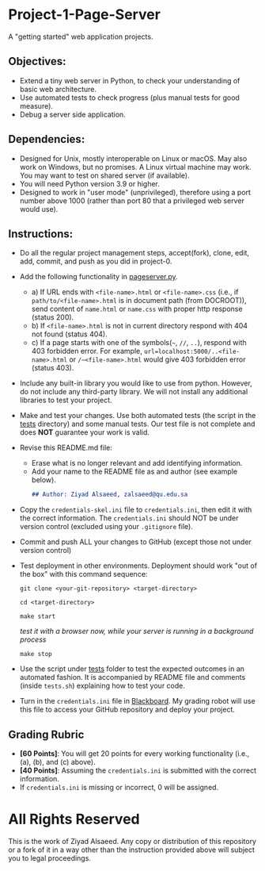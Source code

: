 # Project-1-Page-Server

A "getting started" web application projects.

## Objectives:

* Extend a tiny web server in Python, to check your
  understanding of basic web architecture.
* Use automated tests to check progress (plus manual tests
  for good measure).
* Debug a server side application.

## Dependencies:

* Designed for Unix, mostly interoperable on Linux or macOS.
  May also work on Windows, but no promises. A Linux
  virtual machine may work. You may want to test on shared
  server (if available).
* You will need Python version 3.9 or higher.
* Designed to work in "user mode" (unprivileged),
  therefore using a port number above 1000 (rather than
  port 80 that a privileged web server would use).

## Instructions: 
* Do all the regular project management steps, accept(fork),
  clone, edit, add, commit, and push as you did in project-0.
* Add the following functionality in [pageserver.py](pageserver/pageserver.py).
    * a) If URL ends with `<file-name>.html` or `<file-name>.css`
      (i.e., if `path/to/<file-name>.html` is in document path
      (from DOCROOT)), send content of `name.html` or `name.css`
      with proper http response (status 200).
    * b) If `<file-name>.html` is not in current directory
      respond with 404 not found (status 404).
    * c) If a page starts with one of the symbols(`~`, `//`, `..`),
      respond with 403 forbidden error. For example,
      `url=localhost:5000/..<file-name>.html` or
      `/~<file-name>.html` would give 403 forbidden error
      (status 403).
* Include any built-in library you would like to use from python.
  However, do not include any third-party library. We will not
  install any additional libraries to test your project. 
* Make and test your changes. Use both automated tests (the
  script in the [tests](tests) directory) and some manual
  tests. Our test file is not complete and does **NOT** guarantee
  your work is valid.
* Revise this README.md file:
  * Erase what is no longer relevant and add identifying information.
  * Add your name to the README file as and author (see example below).
    ```markdown
    ## Author: Ziyad Alsaeed, zalsaeed@qu.edu.sa
    ```
* Copy the `credentials-skel.ini` file to `credentials.ini`,
  then edit it with the correct information. The `credentials.ini`
  should NOT be under version control (excluded using your
  `.gitignore` file).
* Commit and push ALL your changes to GitHub (except those not under
  version control)
* Test deployment in other environments. Deployment should work
  "out of the box" with this command sequence:
  ```shell
  git clone <your-git-repository> <target-directory>
  ```

  ```shell
  cd <target-directory>
  ```

  ```shell
  make start
  ```

  *test it with a browser now, while your server is running in a background process*

  ```shell
  make stop
  ```

* Use the script under [tests](tests) folder to test the
  expected outcomes in an automated fashion. It is accompanied by
  README file and comments (inside `tests.sh`) explaining how to test
  your code.
* Turn in the `credentials.ini` file in [Blackboard](https://lms.qu.edu.sa/).
  My grading robot will use this file to access your GitHub repository 
  and deploy your project.   

## Grading Rubric

* **[60 Points]**: You will get 20 points for every working
  functionality (i.e., (a), (b), and (c) above).
* **[40 Points]**: Assuming the `credentials.ini` is
  submitted with the correct information.
* If `credentials.ini` is missing or incorrect, 0 will be assigned.

# All Rights Reserved

This is the work of Ziyad Alsaeed. Any copy or distribution of this
repository or a fork of it in a way other than the instruction provided
above will subject you to legal proceedings.